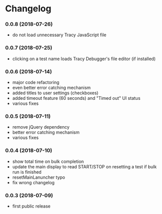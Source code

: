 # Changelog


### 0.0.8 (2018-07-26)

- do not load unnecessary Tracy JavaScript file



### 0.0.7 (2018-07-25)

- clicking on a test name loads Tracy Debugger's file editor (if installed)



### 0.0.6 (2018-07-14)

- major code refactoring
- even better error catching mechanism
- added titles to user settings (checkboxes)
- added timeout feature (60 seconds) and "Timed out" UI status
- various fixes



### 0.0.5 (2018-07-11)

- remove jQuery dependency
- better error catching mechanism
- various fixes



### 0.0.4 (2018-07-10)

- show total time on bulk completion
- update the main display to read START/STOP on resetting a test if bulk run is finished
- resetMainLanuncher typo
- fix wrong changelog



### 0.0.3 (2018-07-09)

- first public release
